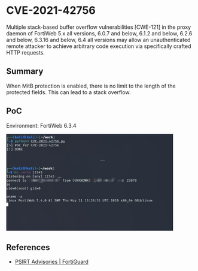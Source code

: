 # CVE-2021-42756

Multiple stack-based buffer overflow vulnerabilities [CWE-121] in the proxy daemon of FortiWeb 5.x all versions, 6.0.7 and below, 6.1.2 and below, 6.2.6 and below, 6.3.16 and below, 6.4 all versions may allow an unauthenticated remote attacker to achieve arbitrary code execution via specifically crafted HTTP requests.

## Summary

When MitB protection is enabled, there is no limit to the length of the protected fields. This can lead to a stack overflow.

## PoC

Environment: FortiWeb 6.3.4

<img src="https://github.com/3ndorph1n/CVE-2021-42756/blob/main/poc.png" style="zoom: 67%;" />

## References

* [PSIRT Advisories | FortiGuard](https://www.fortiguard.com/psirt/FG-IR-21-186)

